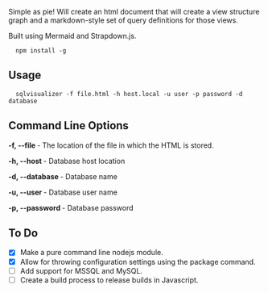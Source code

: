 Simple as pie! Will create an html document that will create a view structure
graph and a markdown-style set of query definitions for those views.

Built using Mermaid and Strapdown.js.

```
  npm install -g
```

## Usage
```
  sqlvisualizer -f file.html -h host.local -u user -p password -d database
```

## Command Line Options
**-f, --file <file>** - The location of the file in which the HTML is stored.

**-h, --host <host>** - Database host location

**-d, --database <database>** - Database name

**-u, --user <user>** - Database user name

**-p, --password <password>** - Database password

## To Do
- [x] Make a pure command line nodejs module.
- [x] Allow for throwing configuration settings using the package command.
- [ ] Add support for MSSQL and MySQL.
- [ ] Create a build process to release builds in Javascript.
